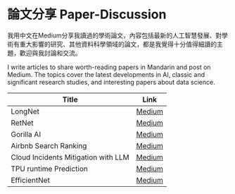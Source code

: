 # 論文分享 Paper-Discussion
我用中文在Medium分享我讀過的學術論文，內容包括最新的人工智慧發展、對學術有重大影響的研究、其他資料科學領域的論文，都是我覺得十分值得細讀的主題，歡迎與我討論和交流。

I write articles to share worth-reading papers in Mandarin and post on Medium.  The topics cover the latest developments in AI, classic and significant research studies, and interesting papers about data science.

| Title | Link |
|----------|------|
| LongNet    | [Medium](https://medium.com/@andy94729/%E8%AB%96%E6%96%87%E7%A0%94%E8%A8%8E-longnet-scaling-transformers-to-1-000-000-000-tokens-2e817943184e) |
| RetNet     | [Medium](https://medium.com/@andy94729/%E8%AB%96%E6%96%87%E7%A0%94%E8%A8%8E-retentive-network-a-successor-to-transformer-for-large-language-models-3891be79833b) |
| Gorilla AI | [Medium](https://medium.com/@andy94729/%E8%AB%96%E6%96%87%E7%A0%94%E8%A8%8E-gorilla-large-language-model-connected-with-massive-apis-60f18c59b6ba) |
| Airbnb Search Ranking | [Medium](https://medium.com/@andy94729/%E8%AB%96%E6%96%87%E7%A0%94%E8%A8%8E-real-time-personalization-using-embeddings-for-search-ranking-at-airbnb-%E4%B8%8A-748d5831de05) |
| Cloud Incidents Mitigation with LLM | [Medium](https://medium.com/@andy94729/%E8%AB%96%E6%96%87%E7%A0%94%E8%A8%8E-recommending-root-cause-and-mitigation-steps-for-cloud-incidents-using-large-language-models-34bed0c5ccf3) |
| TPU runtime Prediction | [Medium]([https://medium.com/@andy94729/%E8%AB%96%E6%96%87%E7%A0%94%E8%A8%8E-longnet-scaling-transformers-to-1-000-000-000-tokens-2e817943184e](https://medium.com/@andy94729/%E8%AB%96%E6%96%87%E7%A0%94%E8%A8%8E-a-learned-performance-model-for-tensor-processing-units-fbb3ce98df26)) |
| EfficientNet | [Medium](https://medium.com/@andy94729/%E8%AB%96%E6%96%87%E7%A0%94%E8%A8%8E-efficientnet-rethinking-model-scaling-for-convolutional-neural-networks-2c63204147d1) |




